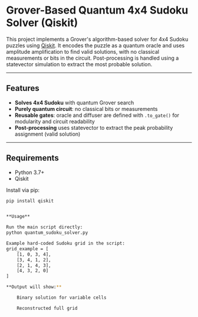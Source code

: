 # Grover-Based Quantum 4x4 Sudoku Solver (Qiskit)

This project implements a Grover's algorithm-based solver for 4x4 Sudoku puzzles using [Qiskit](https://qiskit.org/). It encodes the puzzle as a quantum oracle and uses amplitude amplification to find valid solutions, with no classical measurements or bits in the circuit. Post-processing is handled using a statevector simulation to extract the most probable solution.

---

## Features

-  **Solves 4x4 Sudoku** with quantum Grover search
-  **Purely quantum circuit**: no classical bits or measurements
-  **Reusable gates**: oracle and diffuser are defined with `.to_gate()` for modularity and circuit readability
-  **Post-processing** uses statevector to extract the peak probability assignment (valid solution)

---

## Requirements

- Python 3.7+
- Qiskit

Install via pip:

```bash
pip install qiskit


**Usage**

Run the main script directly:
python quantum_sudoku_solver.py

Example hard-coded Sudoku grid in the script:
grid_example = [
    [1, 0, 3, 4],
    [3, 4, 1, 2],
    [2, 1, 4, 3],
    [4, 3, 2, 0]
]

**Output will show:**

    Binary solution for variable cells

    Reconstructed full grid
